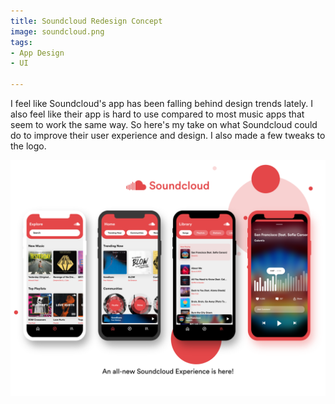 ```yaml
---
title: Soundcloud Redesign Concept
image: soundcloud.png
tags:
- App Design
- UI

---
```

I feel like Soundcloud's app has been falling behind design trends lately.
I also feel like their app is hard to use compared to most music apps that seem to work the same way. So here's my take on what Soundcloud could do to improve their user experience and design.
I also made a few tweaks to the logo.

![Soundcloud App Design][soundcloud]

[soundcloud]: ../assets/img/soundcloud.png